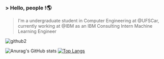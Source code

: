 ### > Hello, people !🌎

> I'm a undergraduate student in Computer Engineering at @UFSCar, currently working at @IBM as an IBM Consulting Intern Machine Learning Engineer

![github2](https://user-images.githubusercontent.com/51387195/136126926-6117deeb-3338-4e31-9044-8305ea3b07f0.gif)

![Anurag's GitHub stats](https://github-readme-stats.vercel.app/api?username=kaarpage&show_icons=true&theme=radical)
[![Top Langs](https://github-readme-stats.vercel.app/api/top-langs/?username=kaarpage&layout=compact)](https://github.com/kaarpage/github-readme-stats)

